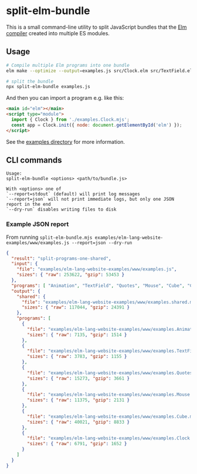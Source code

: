 # split-elm-bundle

This is a small command-line utility to split JavaScript bundles that the [Elm compiler](https://elm-lang.org) created into multiple ES modules.  

## Usage

```sh
# Compile multiple Elm programs into one bundle
elm make --optimize --output=examples.js src/Clock.elm src/TextField.elm src/Quotes.elm

# split the bundle
npx split-elm-bundle examples.js
```

And then you can import a program e.g. like this:

```html
<main id="elm"></main>
<script type="module">
  import { Clock } from './examples.Clock.mjs';
  const app = Clock.init({ node: document.getElementById('elm') });
</script> 
```

See the [examples directory](https://github.com/marc136/split-elm-bundle/tree/main/examples/elm-lang-website-examples) for more information.


## CLI commands

```
Usage:
split-elm-bundle <options> <path/to/bundle.js>

With <options> one of
`--report=stdout` (default) will print log messages
`--report=json` will not print immediate logs, but only one JSON report in the end
`--dry-run` disables writing files to disk
```

### Example JSON report

From running `split-elm-bundle.mjs examples/elm-lang-website-examples/www/examples.js --report=json --dry-run`

```json
{
  "result": "split-programs-one-shared",
  "input": {
    "file": "examples/elm-lang-website-examples/www/examples.js",
    "sizes": { "raw": 253622, "gzip": 53453 }
  },
  "programs": [ "Animation", "TextField", "Quotes", "Mouse", "Cube", "Clock" ],
  "output": {
    "shared": {
      "file": "examples/elm-lang-website-examples/www/examples.shared.mjs",
      "sizes": { "raw": 117044, "gzip": 24391 }
    },
    "programs": [
      {
        "file": "examples/elm-lang-website-examples/www/examples.Animation.mjs",
        "sizes": { "raw": 7135, "gzip": 1514 }
      },
      {
        "file": "examples/elm-lang-website-examples/www/examples.TextField.mjs",
        "sizes": { "raw": 3783, "gzip": 1155 }
      },
      {
        "file": "examples/elm-lang-website-examples/www/examples.Quotes.mjs",
        "sizes": { "raw": 15273, "gzip": 3661 }
      },
      {
        "file": "examples/elm-lang-website-examples/www/examples.Mouse.mjs",
        "sizes": { "raw": 11375, "gzip": 2131 }
      },
      {
        "file": "examples/elm-lang-website-examples/www/examples.Cube.mjs",
        "sizes": { "raw": 40021, "gzip": 8833 }
      },
      {
        "file": "examples/elm-lang-website-examples/www/examples.Clock.mjs",
        "sizes": { "raw": 6791, "gzip": 1652 }
      }
    ]
  }
}
```